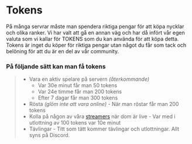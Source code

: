 # Tokens
På många servrar måste man spendera riktiga pengar för att köpa nycklar och olika ranker. 
Vi har valt att gå en annan väg och har då infört vår egen valuta som vi kallar för TOKENS som du kan använda för att köpa detta.
Tokens är inget du köper för riktiga pengar utan något du får som tack och belöning för att du är en del av vår community.
   
### På följande sätt kan man få tokens
>- Vara en aktiv spelare på servern *(återkommande)*
>	- Var 30e minut får man 50 tokens
>	- Var 24e timme får man 200 tokens
>	- Efter 7 dagar får man 300 tokens
>- Rösta *(glöm inte att vara online)*
	- När man röstar får man 200 tokens
>- Kolla på någon av våra [streamers](https://ekstammen.nu/streamers) när dom är live
	- Var med i utlottning av 100 tokens var 10e minut
>- Tävlingar
 	- Titt som tätt kommer tävlingar och utlottningar. Allt syns på Discord.